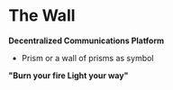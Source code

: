 # The Wall

**Decentralized Communications Platform**

- Prism or a wall of prisms as symbol

**"Burn your fire Light your way"**

